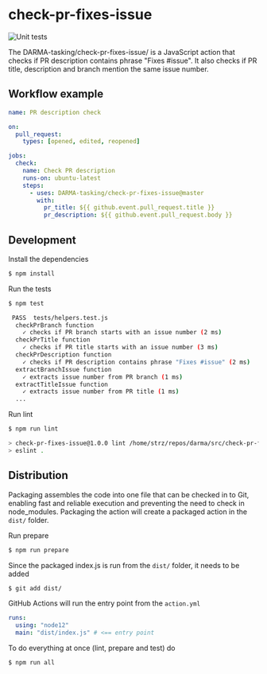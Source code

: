 # check-pr-fixes-issue

![Unit tests](https://github.com/DARMA-tasking/check-pr-fixes-issue/workflows/Unit%20tests/badge.svg)

The DARMA-tasking/check-pr-fixes-issue/ is a JavaScript action that checks if PR description contains phrase "Fixes #issue". It also checks if PR title, description and branch mention the same issue number.

## Workflow example

```yml
name: PR description check

on:
  pull_request:
    types: [opened, edited, reopened]

jobs:
  check:
    name: Check PR description
    runs-on: ubuntu-latest
    steps:
      - uses: DARMA-tasking/check-pr-fixes-issue@master
        with:
          pr_title: ${{ github.event.pull_request.title }}
          pr_description: ${{ github.event.pull_request.body }}
```

## Development

Install the dependencies

```bash
$ npm install
```

Run the tests

```bash
$ npm test

 PASS  tests/helpers.test.js
  checkPrBranch function
    ✓ checks if PR branch starts with an issue number (2 ms)
  checkPrTitle function
    ✓ checks if PR title starts with an issue number (3 ms)
  checkPrDescription function
    ✓ checks if PR description contains phrase "Fixes #issue" (2 ms)
  extractBranchIssue function
    ✓ extracts issue number from PR branch (1 ms)
  extractTitleIssue function
    ✓ extracts issue number from PR title (1 ms)
  ...
```

Run lint

```bash
$ npm run lint

> check-pr-fixes-issue@1.0.0 lint /home/strz/repos/darma/src/check-pr-fixes-issue
> eslint .
```

## Distribution

Packaging assembles the code into one file that can be checked in to Git, enabling fast and reliable execution and preventing the need to check in node_modules. Packaging the action will create a packaged action in the `dist/` folder.

Run prepare

```bash
$ npm run prepare
```

Since the packaged index.js is run from the `dist/` folder, it needs to be added

```bash
$ git add dist/
```

GitHub Actions will run the entry point from the `action.yml`

```yml
runs:
  using: "node12"
  main: "dist/index.js" # <== entry point
```

To do everything at once (lint, prepare and test) do

```bash
$ npm run all
```
